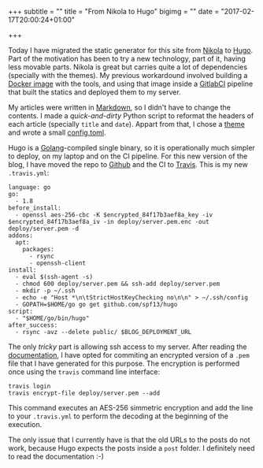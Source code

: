 +++
subtitle = ""
title = "From Nikola to Hugo"
bigimg = ""
date = "2017-02-17T20:00:24+01:00"

+++

Today I have migrated the static generator for this site from [Nikola](https://getnikola.com/) to [Hugo](https://gohugo.io/). Part of the motivation has been to try a new technology, part of it, having less movable parts. Nikola is great but carries quite a lot of dependencies (specially with the themes). My previous workardound involved building a [Docker image]( wa://hub.docker.com/r/lekum/docker-nikola/) with the tools, and using that image inside a [GitlabCI](https://about.gitlab.com/gitlab-ci/) pipeline that built the statics and deployed them to my server.

My articles were written in [Markdown](https://en.wikipedia.org/wiki/Markdown), so I didn't have to change the contents. I made a *quick-and-dirty* Python script to reformat the headers of each article (specially `title` and `date`). Appart from that, I chose a [theme](https://github.com/halogenica/beautifulhugo) and wrote a small [config.toml](https://github.com/lekum/blog/blob/master/config.toml).

Hugo is a [Golang](https://golang.org/)-compiled single binary, so it is operationally much simpler to deploy, on my laptop and on the CI pipeline. For this new version of the blog, I have moved the repo to [Github](https://github.com/lekum/blog) and the CI to [Travis](https://travis-ci.org/lekum/blog). This is my new `.travis.yml`:

```
language: go
go:
  - 1.8
before_install:
  - openssl aes-256-cbc -K $encrypted_84f17b3aef8a_key -iv $encrypted_84f17b3aef8a_iv -in deploy/server.pem.enc -out deploy/server.pem -d
addons:
  apt:
    packages:
      - rsync
      - openssh-client
install:
  - eval $(ssh-agent -s)
  - chmod 600 deploy/server.pem && ssh-add deploy/server.pem
  - mkdir -p ~/.ssh
  - echo -e "Host *\n\tStrictHostKeyChecking no\n\n" > ~/.ssh/config
  - GOPATH=$HOME/go go get github.com/spf13/hugo
script:
  - "$HOME/go/bin/hugo"
after_success:
  - rsync -avz --delete public/ $BLOG_DEPLOYMENT_URL
```

The only *tricky* part is allowing ssh access to my server. After reading the [documentation](https://docs.travis-ci.com/user/encrypting-files/), I have opted for commiting an encrypted version of a `.pem` file that I have generated for this purpose. The encryption is performed once using the `travis` command line interface:

```
travis login
travis encrypt-file deploy/server.pem --add
```

This command executes an AES-256 simmetric encryption and add the line to your `.travis.yml` to perform the decoding at the beginning of the execution.

The only issue that I currently have is that the old URLs to the posts do not work, because Hugo expects the posts inside a `post` folder. I definitely need to read the documentation :-)
